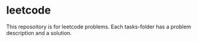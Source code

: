 # leetcode
This reposoitory is for leetcode problems.
Each tasks-folder has a problem description and a solution.
